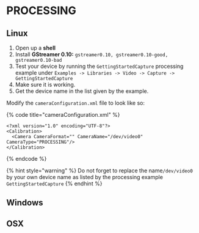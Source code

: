 # PROCESSING

## Linux

1. Open up a **shell**
2. Install **GStreamer 0.10:** `gstreamer0.10, gstreamer0.10-good, gstreamer0.10-bad`
3. Test your device by running the `GettingStartedCapture` processing example under `Examples -> Libraries -> Video -> Capture -> GettingStartedCapture`
4. Make sure it is working.
5. Get the device name in the list given by the example.

Modify the `cameraConfiguration.xml` file to look like so: 

{% code title="cameraConfiguration.xml" %}
```markup
<?xml version="1.0" encoding="UTF-8"?>
<Calibration>
  <Camera CameraFormat="" CameraName="/dev/video0" CameraType="PROCESSING"/>
</Calibration>

```
{% endcode %}

{% hint style="warning" %}
Do not forget to replace the name`/dev/video0` by your own device name as listed by the processing example `GettingStartedCapture`
{% endhint %}

## Windows

## OSX

